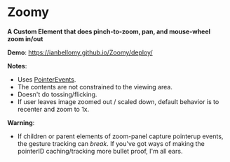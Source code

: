 # Zoomy

**A Custom Element that does pinch-to-zoom, pan, and mouse-wheel zoom in/out**

**Demo**: https://ianbellomy.github.io/Zoomy/deploy/

**Notes**: 
- Uses [PointerEvents](https://caniuse.com/#feat=pointer). 
- The contents are not constrained to the viewing area.
- Doesn't do tossing/flicking.
- If user leaves image zoomed out / scaled down, default behavior is to recenter and zoom to 1x.


**Warning**: 
- If children or parent elements of zoom-panel capture pointerup events, the gesture tracking can *break*. If you've got ways of making the pointerID caching/tracking more bullet proof, I'm all ears.